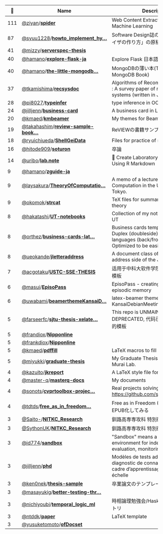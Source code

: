 |:star2: | Name | Description | 🌍|
|---|---|---|---|
|111|[@ziyan](https://github.com/ziyan)/[**spider**](https://github.com/ziyan/spider)|Web Content Extraction Through Machine Learning|[:arrow_upper_right:](https://www.ziyan.net/2014/04/web-content-extraction-through-machine-learning/)|
|87|[@syuu1228](https://github.com/syuu1228)/[**howto_implement_hy…**](https://github.com/syuu1228/howto_implement_hypervisor)|Software Design誌の連載「ハイパーバイザの作り方」の原稿公開用リポジトリ||
|41|[@mizzy](https://github.com/mizzy)/[**serverspec-thesis**](https://github.com/mizzy/serverspec-thesis)|||
|40|[@hamano](https://github.com/hamano)/[**explore-flask-ja**](https://github.com/hamano/explore-flask-ja)|Explore Flask 日本語版||
|40|[@hamano](https://github.com/hamano)/[**the-little-mongodb…**](https://github.com/hamano/the-little-mongodb-book)|MongoDBの薄い本(The Little MongoDB Book)|[:arrow_upper_right:](http://www.cuspy.org/diary/2012-04-17)|
|37|[@tkamishima](https://github.com/tkamishima)/[**recsysdoc**](https://github.com/tkamishima/recsysdoc)|Algorithms of Recommender Systems : A survey paper of recommender systems (written in Japanese)|[:arrow_upper_right:](http://www.kamishima.net/archive/recsysdoc.pdf)|
|28|[@pi8027](https://github.com/pi8027)/[**typeinfer**](https://github.com/pi8027/typeinfer)|type inference in OCaml|[:arrow_upper_right:](https://github.com/pi8027/typeinfer)|
|24|[@jilljenn](https://github.com/jilljenn)/[**business-card**](https://github.com/jilljenn/business-card)|A business card in LaTeX||
|20|[@kmaed](https://github.com/kmaed)/[**kmbeamer**](https://github.com/kmaed/kmbeamer)|My themes for Beamer.||
|19|[@takahashim](https://github.com/takahashim)/[**review-sample-book…**](https://github.com/takahashim/review-sample-book)|ReVIEWの書籍サンプルデータです。||
|18|[@ryuichiueda](https://github.com/ryuichiueda)/[**ShellGeiData**](https://github.com/ryuichiueda/ShellGeiData)|Files for practice of shellgei||
|16|[@hitode909](https://github.com/hitode909)/[**soturon**](https://github.com/hitode909/soturon)|卒論||
|14|[@uribo](https://github.com/uribo)/[**lab.note**](https://github.com/uribo/lab.note)|:notebook_with_decorative_cover: Create Laboratory Note and Report Using R Markdown||
|9|[@hamano](https://github.com/hamano)/[**zguide-ja**](https://github.com/hamano/zguide-ja)|||
|9|[@laysakura](https://github.com/laysakura)/[**TheoryOfComputatio…**](https://github.com/laysakura/TheoryOfComputation)|A memo of a lecture on Theory of Computation in the University of Tokyo.||
|9|[@okomok](https://github.com/okomok)/[**strcat**](https://github.com/okomok/strcat)|TeX files for summary of category theory||
|8|[@hakatashi](https://github.com/hakatashi)/[**UT-notebooks**](https://github.com/hakatashi/UT-notebooks)|Collection of my notebooks taken in UT||
|8|[@orthez](https://github.com/orthez)/[**business-cards-lat…**](https://github.com/orthez/business-cards-latex)|Business cards template in latex. Duplex (doubleside) printable. Two languages (back/front) supported. Optimized to be easily extensible.||
|8|[@ueokande](https://github.com/ueokande)/[**jletteraddress**](https://github.com/ueokande/jletteraddress)|A document class of LaTeX for address side of the Japanese letter.||
|7|[@acgotaku](https://github.com/acgotaku)/[**USTC-SSE-THESIS**](https://github.com/acgotaku/USTC-SSE-THESIS)|适用于中科大软件学院工程硕士的Latex模板||
|6|[@masui](https://github.com/masui)/[**EpisoPass**](https://github.com/masui/EpisoPass)|EpisoPass - creating passwords from episodic memory||
|6|[@uwabami](https://github.com/uwabami)/[**beamerthemeKansaiD…**](https://github.com/uwabami/beamerthemeKansaiDebianMeeting)|latex-beamer theme for KansaiDebianMeeting||
|5|[@farseerfc](https://github.com/farseerfc)/[**sjtu-thesis-xelate…**](https://github.com/farseerfc/sjtu-thesis-xelatex)|This repo is UNMAINTAINED and DEPRECATED, 代码已过时，请使用下面的模板|[:arrow_upper_right:](https://github.com/weijianwen/sjtu-thesis-template-latex)|
|5|[@frandiox](https://github.com/frandiox)/[**Nipponline**](https://github.com/frandiox/Nipponline)|||
|5|[@frankdiox](https://github.com/frankdiox)/[**Nipponline**](https://github.com/frankdiox/Nipponline)|||
|5|[@kmaed](https://github.com/kmaed)/[**pdffill**](https://github.com/kmaed/pdffill)|LaTeX macros to fill in PDF.||
|5|[@miyukki](https://github.com/miyukki)/[**graduate-thesis**](https://github.com/miyukki/graduate-thesis)|My Graduate Thesis in Keio Univ. Murai Lab.||
|4|[@kazuito](https://github.com/kazuito)/[**jkreport**](https://github.com/kazuito/jkreport)|A LaTeX style file for "Jokkō" students.||
|4|[@master-q](https://github.com/master-q)/[**masterq-docs**](https://github.com/master-q/masterq-docs)|My documents||
|4|[@sonots](https://github.com/sonots)/[**cvprtoolbox-projec…**](https://github.com/sonots/cvprtoolbox-project)|Real projects solving problems using https://github.com/sonots/cvprtoolbox||
|4|[@tdtds](https://github.com/tdtds)/[**free_as_in_freedom…**](https://github.com/tdtds/free_as_in_freedom_2.0_ja)|Free as in Freedom (2.0)の日本語訳をEPUB化してみる||
|3|[@Saito-](https://github.com/Saito-)/[**NITKC_Research**](https://github.com/Saito-/NITKC_Research)|釧路高専専攻科 特別研究2||
|3|[@SythonUK](https://github.com/SythonUK)/[**NITKC_Research**](https://github.com/SythonUK/NITKC_Research)|釧路高専専攻科 特別研究2||
|3|[@id774](https://github.com/id774)/[**sandbox**](https://github.com/id774/sandbox)|"Sandbox" means a software testing environment for independent evaluation, monitoring or testing||
|3|[@jilljenn](https://github.com/jilljenn)/[**phd**](https://github.com/jilljenn/phd)|Modèles de tests adaptatifs pour le diagnostic de connaissances dans un cadre d’apprentissage à grande échelle|[:arrow_upper_right:](http://jiji.cat)|
|3|[@ken0nek](https://github.com/ken0nek)/[**thesis-sample**](https://github.com/ken0nek/thesis-sample)|卒業論文のテンプレート|[:arrow_upper_right:](http://qiita.com/ken0nek/items/f98f88c9c45d8499786e)|
|3|[@masayukig](https://github.com/masayukig)/[**better-testing-thr…**](https://github.com/masayukig/better-testing-through-statistics)|||
|3|[@nichiyoubi](https://github.com/nichiyoubi)/[**temporal_logic_ml**](https://github.com/nichiyoubi/temporal_logic_ml)|時相論理勉強会/Haskell勉強会 用リポジトリ||
|3|[@ntddk](https://github.com/ntddk)/[**paper**](https://github.com/ntddk/paper)|LaTeX template||
|3|[@yusuketomoto](https://github.com/yusuketomoto)/[**ofDocset**](https://github.com/yusuketomoto/ofDocset)|||

